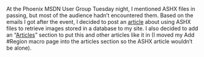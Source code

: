 At the Phoenix MSDN User Group Tuesday night, I mentioned ASHX files in
passing, but most of the audience hadn’t encountered them. Based on the
emails I got after the event, I decided to post an
[article](art_imagehandler.aspx) about using ASHX files to retrieve
images stored in a database to my site. I also decided to add an
“[Articles](articles.aspx)” section to put this and other articles like
it in (I moved my Add \#Region macro page into the articles section so
the ASHX article wouldn’t be alone).
